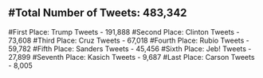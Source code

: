 #Total Number of Tweets: 483,342 
---
#First Place: Trump Tweets - 191,888
#Second Place: Clinton Tweets - 73,608
#Third Place: Cruz Tweets - 67,018
#Fourth Place: Rubio Tweets - 59,782
#Fifth Place: Sanders Tweets - 45,456
#Sixth Place: Jeb! Tweets - 27,899
#Seventh Place: Kasich Tweets - 9,687
#Last Place: Carson Tweets - 8,005

